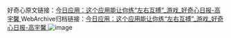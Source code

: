 好奇心原文链接：[今日应用：这个应用能让你练“左右互搏”_游戏_好奇心日报-高宇馨 ](https://www.qdaily.com/articles/12312.html)
WebArchive归档链接：[今日应用：这个应用能让你练“左右互搏”_游戏_好奇心日报-高宇馨 ](http://web.archive.org/web/20160806025404/http://www.qdaily.com/articles/12312.html)
![image](http://ww3.sinaimg.cn/large/007d5XDply1g3wiibwsugj30u02vshdj)